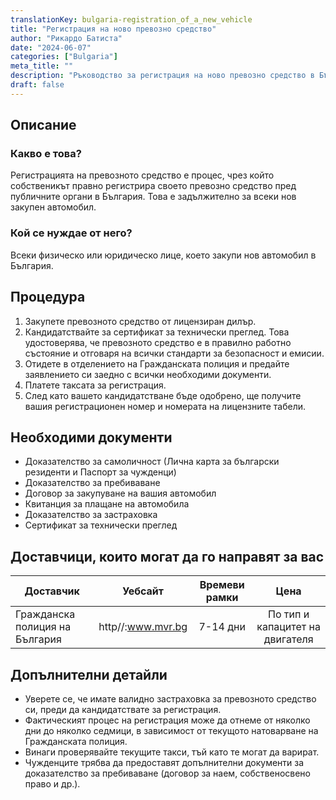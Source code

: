 ```yaml
---
translationKey: bulgaria-registration_of_a_new_vehicle
title: "Регистрация на ново превозно средство"
author: "Рикардо Батиста"
date: "2024-06-07"
categories: ["Bulgaria"]
meta_title: ""
description: "Ръководство за регистрация на ново превозно средство в България."
draft: false
---
```


## Описание
### Какво е това?
Регистрацията на превозното средство е процес, чрез който собственикът правно регистрира своето превозно средство пред публичните органи в България. Това е задължително за всеки нов закупен автомобил.

### Кой се нуждае от него?
Всеки физическо или юридическо лице, което закупи нов автомобил в България.

## Процедура
1. Закупете превозното средство от лицензиран дилър.
2. Кандидатствайте за сертификат за технически преглед. Това удостоверява, че превозното средство е в правилно работно състояние и отговаря на всички стандарти за безопасност и емисии.
3. Отидете в отделението на Гражданската полиция и предайте заявлението си заедно с всички необходими документи.
4. Платете таксата за регистрация.
5. След като вашето кандидатстване бъде одобрено, ще получите вашия регистрационен номер и номерата на лицензните табели.

## Необходими документи
- Доказателство за самоличност (Лична карта за български резиденти и Паспорт за чужденци)
- Доказателство за пребиваване
- Договор за закупуване на вашия автомобил
- Квитанция за плащане на автомобила
- Доказателство за застраховка
- Сертификат за технически преглед

## Доставчици, които могат да го направят за вас

| Доставчик        |          Уебсайт         |    Времеви рамки    |    Цена        |
| -----------------| ----------------------- | :------------------: | :------------: |
| Гражданска полиция на България |  http//:www.mvr.bg |       7-14 дни      |        По тип и капацитет на двигателя |

## Допълнителни детайли
- Уверете се, че имате валидно застраховка за превозното средство си, преди да кандидатствате за регистрация.
- Фактическият процес на регистрация може да отнеме от няколко дни до няколко седмици, в зависимост от текущото натоварване на Гражданската полиция.
- Винаги проверявайте текущите такси, тъй като те могат да варират.
- Чужденците трябва да предоставят допълнителни документи за доказателство за пребиваване (договор за наем, собственосвено право и др.).
